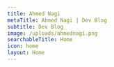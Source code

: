 ```yaml
---
title: Ahmed Nagi
metaTitle: Ahmed Nagi | Dev Blog
subtitle: Dev Blog
image: /uploads/ahmednagi.png
searchableTitle: Home
icon: home
layout: Home
---
```

